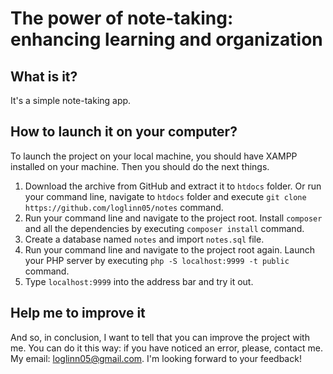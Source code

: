 # The power of note-taking: enhancing learning and organization

## What is it?
It's a simple note-taking app.

## How to launch it on your computer?
To launch the project on your local machine, you should have XAMPP installed on your machine. Then you should do the next things.
1. Download the archive from GitHub and extract it to `htdocs` folder. Or run your command line, navigate to `htdocs` folder and execute `git clone https://github.com/loglinn05/notes` command.
2. Run your command line and navigate to the project root. Install `composer` and all the dependencies by executing `composer install` command.
3. Create a database named `notes` and import `notes.sql` file.
4. Run your command line and navigate to the project root again. Launch your PHP server by executing `php -S localhost:9999 -t public` command.
5. Type `localhost:9999` into the address bar and try it out.

## Help me to improve it
And so, in conclusion, I want to tell that you can improve the project with me. You can do it this way: if you have noticed an error, please, contact me. My email: loglinn05@gmail.com. I'm looking forward to your feedback!